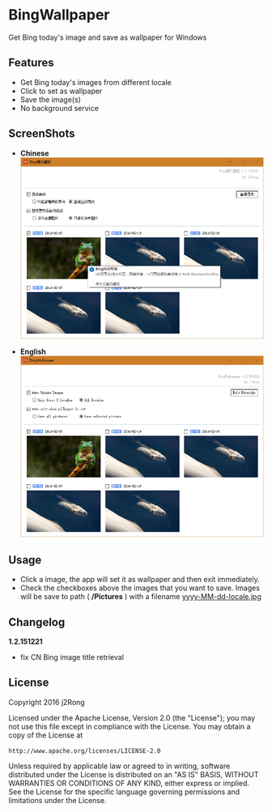 # BingWallpaper
Get Bing today's image and save as wallpaper for Windows

## Features
  - Get Bing today's images from different locale 
  - Click to set as wallpaper
  - Save the image(s)
  - No background service

## ScreenShots
  - **Chinese**
  ![Chinese](https://github.com/j2rong/BingWallpapers/blob/master/Images/ScreenShot_cn_1_2_151221.png)

  - **English**
  ![English](https://github.com/j2rong/BingWallpapers/blob/master/Images/ScreenShot_1_2_151221.png)

## Usage
  - Click a image, the app will set it as wallpaper and then exit immediately.
  - Check the checkboxes above the images that you want to save. Images will be save to path ( **/Pictures** ) with a filename [yyyy-MM-dd-locale.jpg]()

## Changelog
**1.2.151221**
  - fix CN Bing image title retrieval
  
## License

Copyright 2016 j2Rong

Licensed under the Apache License, Version 2.0 (the "License");
you may not use this file except in compliance with the License.
You may obtain a copy of the License at

    http://www.apache.org/licenses/LICENSE-2.0

Unless required by applicable law or agreed to in writing, software
distributed under the License is distributed on an "AS IS" BASIS,
WITHOUT WARRANTIES OR CONDITIONS OF ANY KIND, either express or implied.
See the License for the specific language governing permissions and
limitations under the License.
